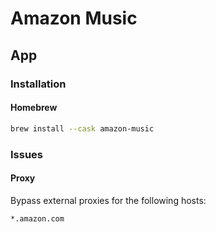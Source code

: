 # Amazon Music

## App

### Installation

#### Homebrew

```sh
brew install --cask amazon-music
```

### Issues

#### Proxy

Bypass external proxies for the following hosts:

```txt
*.amazon.com
```
